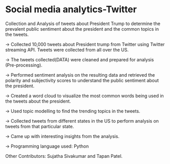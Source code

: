 # Social media analytics-Twitter

Collection and Analysis of tweets about President Trump to determine the prevalent public sentiment about the president and the common topics in the tweets.


-> Collected 10,000 tweets about President trump from Twitter using Twitter streaming API. Tweets were collected from all over the US.

-> The tweets collected(DATA) were cleaned and prepared for analysis (Pre-processing).

-> Performed sentiment analysis on the resulting data and retrieved the polarity and subjectivity scores to understand the public sentiment about the president.

-> Created a word cloud to visualize the most common words being used in the tweets about the president.

-> Used topic modelling to find the trending topics in the tweets.

-> Collected tweets from different states in the US to perform analysis on tweets from that particular state.

-> Came up with interesting insights from the analysis.

-> Programming language used: Python


Other Contributors:  Sujatha Sivakumar and Tapan Patel.
